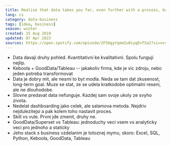 ```yaml
---
title: Realise that data takes you far, even further with a process, but should never be everything
lang: cs
category: data-business
tags: [idea, business]
season: winter
created: 15 Aug 2019
updated: 07 Apr 2023
sources: https://open.spotify.com/episode/2FS6gytqem2u0iyqEvTSa2?si=xvv9pvTRRXCpihwqzaaSng
---
```


- Data davaji druhy pohled. Kvantitativni ke kvalitativni. Spolu funguji nejlip.
- Keboola + GoodData/Tableau -- jakakoliv firma, kde je vic zdroju, nebo jeden potreba transformovat
- Data je dobry mit, ale nesmi to byt modla. Neda se tam dat zkusenost, long-term goal. Muze se stat, ze se udela kratkodobe optimalni reseni, ale ne dlouhodobe.
- Slovne predavat data nefunguje. Kazdej sam svoje ukoly ze svyho zivota.
- Nedelat dashboarding jako celek, ale salamova metoda. Nejdriv nejdulezitejsi a pak kolem toho nastavit proces.
- Skill vs vule. Prvni jde zmenit, druhy ne.
- GoodData/Superset vs Tableau: jednoduchy veci vsem vs analyticky veci pro jednoho a staticky
- Jeho stack s business vzdelanim je totoznej mymu, skoro: Excel, SQL, Python, Keboola, GoodData, Tableau